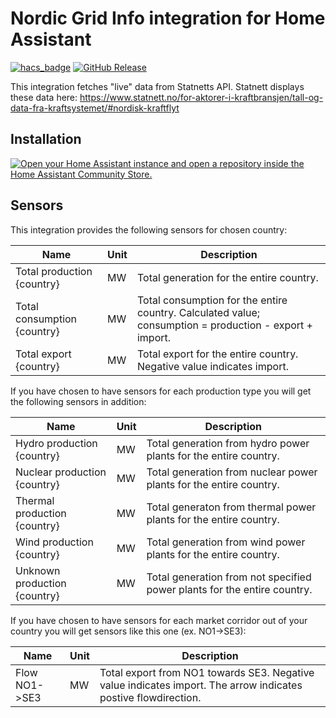 # Nordic Grid Info integration for Home Assistant

[![hacs_badge](https://img.shields.io/badge/HACS-Custom-orange.svg)](https://github.com/custom-components/hacs)
[![GitHub Release][releases-shield]][releases]

This integration fetches "live" data from Statnetts API. Statnett displays these data here: https://www.statnett.no/for-aktorer-i-kraftbransjen/tall-og-data-fra-kraftsystemet/#nordisk-kraftflyt


## Installation

[![Open your Home Assistant instance and open a repository inside the Home Assistant Community Store.](https://my.home-assistant.io/badges/hacs_repository.svg)](https://my.home-assistant.io/redirect/hacs_repository/?owner=grotteru&repository=home_assistant_nordicgridinfo&category=integration)

## Sensors

This integration provides the following sensors for chosen country:

| Name | Unit | Description |
|------|------|-------------|
| Total production {country} | MW | Total generation for the entire country.  |
| Total consumption {country} | MW | Total consumption for the entire country. Calculated value; consumption = production - export + import. |
| Total export {country} | MW | Total export for the entire country. Negative value indicates import. |

If you have chosen to have sensors for each production type you will get the following sensors in addition:

| Name | Unit | Description |
|------|------|-------------|
| Hydro production {country} | MW | Total generation from hydro power plants for the entire country.  |
| Nuclear production {country} | MW | Total generation from nuclear power plants for the entire country. |
| Thermal production {country} | MW | Total generaton from thermal power plants for the entire country.  |
| Wind production {country} | MW | Total generation from wind power plants for the entire country.  |
| Unknown production {country} | MW | Total generation from not specified power plants for the entire country.  |

If you have chosen to have sensors for each market corridor out of your country you will get sensors like this one (ex. NO1->SE3):

| Name | Unit | Description |
|------|------|-------------|
| Flow NO1->SE3 | MW | Total export from NO1 towards SE3. Negative value indicates import. The arrow indicates postive flowdirection. |


[releases]: https://github.com/grotteru/home_assistant_nordicgridinfo/releases
[releases-shield]: https://img.shields.io/github/release/grotteru/home_assistant_nordicgridinfo.svg?style=popout